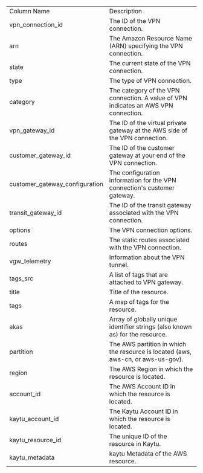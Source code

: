 <table>
	<tr><td>Column Name</td><td>Description</td></tr>
	<tr><td>vpn_connection_id</td><td>The ID of the VPN connection.</td></tr>
	<tr><td>arn</td><td>The Amazon Resource Name (ARN) specifying the VPN connection.</td></tr>
	<tr><td>state</td><td>The current state of the VPN connection.</td></tr>
	<tr><td>type</td><td>The type of VPN connection.</td></tr>
	<tr><td>category</td><td>The category of the VPN connection. A value of VPN indicates an AWS VPN connection.</td></tr>
	<tr><td>vpn_gateway_id</td><td>The ID of the virtual private gateway at the AWS side of the VPN connection.</td></tr>
	<tr><td>customer_gateway_id</td><td>The ID of the customer gateway at your end of the VPN connection.</td></tr>
	<tr><td>customer_gateway_configuration</td><td>The configuration information for the VPN connection's customer gateway.</td></tr>
	<tr><td>transit_gateway_id</td><td>The ID of the transit gateway associated with the VPN connection.</td></tr>
	<tr><td>options</td><td>The VPN connection options.</td></tr>
	<tr><td>routes</td><td>The static routes associated with the VPN connection.</td></tr>
	<tr><td>vgw_telemetry</td><td>Information about the VPN tunnel.</td></tr>
	<tr><td>tags_src</td><td>A list of tags that are attached to VPN gateway.</td></tr>
	<tr><td>title</td><td>Title of the resource.</td></tr>
	<tr><td>tags</td><td>A map of tags for the resource.</td></tr>
	<tr><td>akas</td><td>Array of globally unique identifier strings (also known as) for the resource.</td></tr>
	<tr><td>partition</td><td>The AWS partition in which the resource is located (aws, aws-cn, or aws-us-gov).</td></tr>
	<tr><td>region</td><td>The AWS Region in which the resource is located.</td></tr>
	<tr><td>account_id</td><td>The AWS Account ID in which the resource is located.</td></tr>
	<tr><td>kaytu_account_id</td><td>The Kaytu Account ID in which the resource is located.</td></tr>
	<tr><td>kaytu_resource_id</td><td>The unique ID of the resource in Kaytu.</td></tr>
	<tr><td>kaytu_metadata</td><td>kaytu Metadata of the AWS resource.</td></tr>
</table>